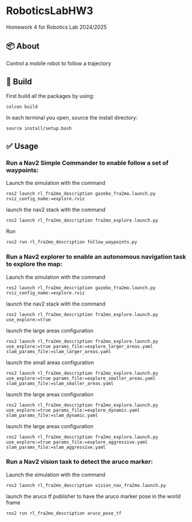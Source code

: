 # RoboticsLabHW3
Homework 4 for Robotics Lab 2024/2025

## :package: About
Control a mobile robot to follow a trajectory

## :hammer: Build
First build all the packages by using:

```
colcon build 
```
In each terminal you open, source the install directory:
```
source install/setup.bash
```

## :white_check_mark: Usage
### Run a Nav2 Simple Commander to enable follow a set of waypoints:

Launch the simulation with the command
```
ros2 launch rl_fra2mo_description gazebo_fra2mo.launch.py rviz_config_name:=explore.rviz
```

launch the nav2 stack with the command
```
ros2 launch rl_fra2mo_description fra2mo_explore.launch.py
```

Run 
```
ros2 run rl_fra2mo_description follow_waypoints.py
```

### Run a Nav2 explorer to enable an autonomous navigation task to explore the map:
Launch the simulation with the command
```
ros2 launch rl_fra2mo_description gazebo_fra2mo.launch.py rviz_config_name:=explore.rviz
```

launch the nav2 stack with the command
```
ros2 launch rl_fra2mo_description fra2mo_explore.launch.py use_explore:=true
```

launch the large areas configuration
```
ros2 launch rl_fra2mo_description fra2mo_explore.launch.py use_explore:=true params_file:=explore_larger_areas.yaml slam_params_file:=slam_larger_areas.yaml
```
launch the small areas configuration
```
ros2 launch rl_fra2mo_description fra2mo_explore.launch.py use_explore:=true params_file:=explore_smaller_areas.yaml slam_params_file:=slam_smaller_areas.yaml
```
launch the large areas configuration
```
ros2 launch rl_fra2mo_description fra2mo_explore.launch.py use_explore:=true params_file:=explore_dynamic.yaml slam_params_file:=slam_dynamic.yaml
```
launch the large areas configuration
```
ros2 launch rl_fra2mo_description fra2mo_explore.launch.py use_explore:=true params_file:=explore_aggressive.yaml slam_params_file:=slam_aggressive.yaml
```

### Run a Nav2 vision task to detect the aruco marker:
Launch the simulation with the command
```
ros2 launch rl_fra2mo_description vision_nav_fra2mo.launch.py
```

launch the aruco tf publisher to have the aruco marker pose in the world frame
```
ros2 run rl_fra2mo_description aruco_pose_tf
```